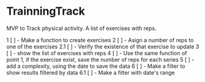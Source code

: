 # TrainningTrack
MVP to Track physical activity. A list of exercises with reps.

1 [ ] - Make a function to create exercises
2 [ ] - Asign a number of reps to one of the exercises
    2.1 [ ] - Verify the existence of that exercise to update
3 [ ] - show the list of exercises with reps
4 [ ] - Use the same function of point 1, if the exercise exist, 
    save the number of reps for each series
5 [ ] - add a complexity, using the date to save the data
6 [ ] - Make a filter to show results filtered by data
    6.1 [ ] - Make a filter with date's range